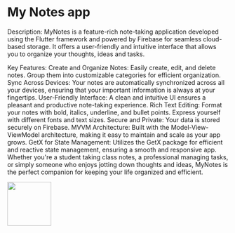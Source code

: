 # My Notes app
Description:
MyNotes is a feature-rich note-taking application developed using the Flutter framework and powered by Firebase for seamless cloud-based storage. It offers a user-friendly and intuitive interface that allows you to organize your thoughts, ideas and tasks.

Key Features:
Create and Organize Notes: Easily create, edit, and delete notes. Group them into customizable categories for efficient organization.
Sync Across Devices: Your notes are automatically synchronized across all your devices, ensuring that your important information is always at your fingertips. User-Friendly Interface: A clean and intuitive UI ensures a pleasant and productive note-taking experience.
Rich Text Editing: Format your notes with bold, italics, underline, and bullet points. Express yourself with different fonts and text sizes.
Secure and Private: Your data is stored securely on Firebase.
MVVM Architecture: Built with the Model-View-ViewModel architecture, making it easy to maintain and scale as your app grows.
GetX for State Management: Utilizes the GetX package for efficient and reactive state management, ensuring a smooth and responsive app. Whether you're a student taking class notes, a professional managing tasks, or simply someone who enjoys jotting down thoughts and ideas, MyNotes is the perfect companion for keeping your life organized and efficient.

<img src=" https://github.com/MuhammadAligithub7/My_Notes/assets/90595554/4d9bd69a-4996-44b1-822a-eb31b682621a" width="100" height="100">
